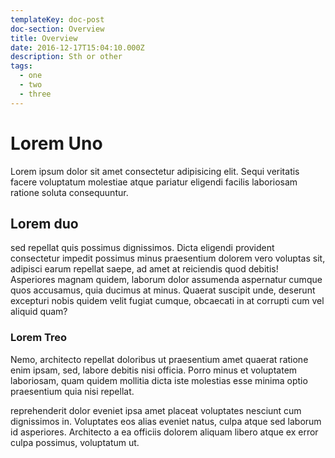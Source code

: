 ```yaml
---
templateKey: doc-post
doc-section: Overview
title: Overview
date: 2016-12-17T15:04:10.000Z
description: Sth or other
tags: 
  - one
  - two
  - three
---
```


# Lorem Uno

Lorem ipsum dolor sit amet consectetur adipisicing elit. Sequi veritatis facere voluptatum molestiae atque pariatur eligendi facilis laboriosam ratione soluta consequuntur.

## Lorem duo

sed repellat quis possimus dignissimos. Dicta eligendi provident consectetur impedit possimus minus praesentium dolorem vero voluptas sit, adipisci earum repellat saepe, ad amet at reiciendis quod debitis! Asperiores magnam quidem, laborum dolor assumenda aspernatur cumque quos accusamus, quia ducimus at minus. Quaerat suscipit unde, deserunt excepturi nobis quidem velit fugiat cumque, obcaecati in at corrupti cum vel aliquid quam? 

### Lorem Treo

Nemo, architecto repellat doloribus ut praesentium amet quaerat ratione enim ipsam, sed, labore debitis nisi officia. Porro minus et voluptatem laboriosam, quam quidem mollitia dicta iste molestias esse minima optio praesentium quia nisi repellat.

reprehenderit dolor eveniet ipsa amet placeat voluptates nesciunt cum dignissimos in. Voluptates eos alias eveniet natus, culpa atque sed laborum id asperiores. Architecto a ea officiis dolorem aliquam libero atque ex error culpa possimus, voluptatum ut.